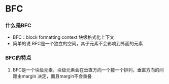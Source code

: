 # BFC

### 什么是BFC

  * BFC：block formatting context 块级格式化上下文
  * 简单的说 BFC是一个独立的空间，其子元素不会影响到外面的元素

### BFC的特点
  
  1. BFC是一个块级元素，块级元素会在垂直方向一个接一个排列，垂直方向的间距由margin 决定，而且margin不会重叠